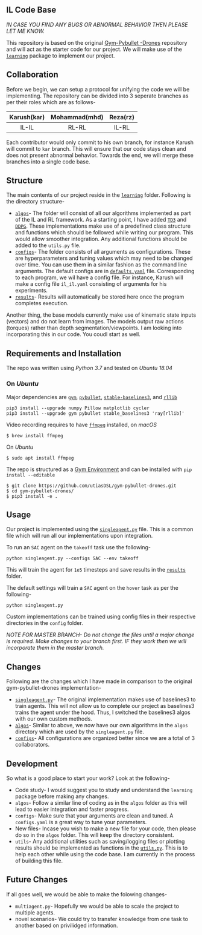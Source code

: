 ## IL Code Base

*IN CASE YOU FIND ANY BUGS OR ABNORMAL BEHAVIOR THEN PLEASE LET ME KNOW.*  

This repository is based on the original [Gym-Pybullet -Drones](https://github.com/utiasDSL/gym-pybullet-drones) repository and will act as the starter code for our project. We will make use of the [`learning`](experiments/learning) package to implement our project. 

## Collaboration

Before we begin, we can setup a protocol for unifying the code we will be implementing. The repository can be divided into 3 seperate branches as per their roles which are as follows-

|Karush(kar)|Mohammad(mhd)|Reza(rz)|
|:----:|:------:|:--:|
|IL-IL|RL-RL|IL-RL|

Each contributor would only commit to his own branch, for instance Karush will commit to `kar` branch. This will ensure that our code stays clean and does not present abnormal behavior. Towards the end, we will merge these branches into a single code base. 

## Structure

The main contents of our project reside in the [`learning`](experiments/learning) folder. Following is the directory structure-

* [`algos`](experiments/learning/algos)- The folder will consist of all our algorithms implemented as part of the IL and RL framework. As a starting point, I have added [`TD3`](experiments/learning/algos/TD3.py) and [`DDPG`](experiments/learning/algos/DDPG.py). These implementations make use of a predefined class structure and functions which should be followed while writing our program. This would allow smoother integration. Any additional functions should be added to the `utils.py` file.  
* [`configs`](experiments/learning/configs)- The folder consists of all arguments as configurations. These are hyperparameters and tuning values which may need to be changed over time. You can use them in a similar fashion as the command line arguments. The default configs are in [`defaults.yaml`](experiments/learning/configs/defaults.yaml) file. Corresponding to each program, we wil have a config file. For instance, Karush will make a config file `il_il.yaml` consisting of arguments for his experiments.  
* [`results`](experiments/learning/results)- Results will automatically be stored here once the program completes execution.  

Another thing, the base models currently make use of kinematic state inputs (vectors) and do not learn from images. The models output raw actions (torques) rather than depth segmentation/viewpoints. I am looking into incorporating this in our code. You coudl start as well.  

## Requirements and Installation
The repo was written using *Python 3.7* and tested on *Ubuntu 18.04*

### On *Ubuntu*
Major dependencies are [`gym`](https://gym.openai.com/docs/),  [`pybullet`](https://docs.google.com/document/d/10sXEhzFRSnvFcl3XxNGhnD4N2SedqwdAvK3dsihxVUA/edit#), 
[`stable-baselines3`](https://stable-baselines3.readthedocs.io/en/master/guide/quickstart.html), and [`rllib`](https://docs.ray.io/en/master/rllib.html)

```
pip3 install --upgrade numpy Pillow matplotlib cycler 
pip3 install --upgrade gym pybullet stable_baselines3 'ray[rllib]'
```
Video recording requires to have [`ffmpeg`](https://ffmpeg.org) installed, on *macOS*
```
$ brew install ffmpeg
```
On *Ubuntu*
```
$ sudo apt install ffmpeg
```
The repo is structured as a [Gym Environment](https://github.com/openai/gym/blob/master/docs/creating-environments.md)
and can be installed with `pip install --editable`
```
$ git clone https://github.com/utiasDSL/gym-pybullet-drones.git
$ cd gym-pybullet-drones/
$ pip3 install -e .
```

## Usage

Our project is implemented using the [`singleagent.py`](experiments/learning/singleagent.py) file. This is a common file which will run all our implementations upon integration. 

To run an `SAC` agent on the `takeoff` task use the following-

```
python singleagent.py --configs SAC --env takeoff
```

This will train the agent for `1e5` timesteps and save results in the [`results`](experiments/learning/results) folder. 

The default settings will train a `SAC` agent on the `hover` task as per the following-

```
python singleagent.py
```

Custom implementations can be trained using config files in their respective directories in the `config` folder.  

*NOTE FOR MASTER BRANCH- Do not change the files until a major change is required. Make changes to your branch first. IF they work then we will incorporate them in the master branch.*  

## Changes

Following are the changes which I have made in comparison to the original gym-pybullet-drones implementation-

* [`singleagent.py`](experiments/learning/singleagent.py)- The original implementation makes use of baselines3 to train agents. This will not allow us to complete our project as baselines3 trains the agent under the hood. Thus, I switched the baselines3 algos with our own custom methods.  
* [`algos`](experiments/algos)- Similar to above, we now have our own algorithms in the `algos` directory which are used by the `singleagent.py` file.  
* [`configs`](experiments/configs)- All configurations are organized better since we are a total of 3 collaborators.  

## Development 

So what is a good place to start your work? Look at the following-

* Code study- I would suggest you to study and understand the `learning` package before making any changes.  
* `algos`- Follow a similar line of coding as in the `algos` folder as this will lead to easier integration and faster progress.  
* `configs`- Make sure that your arguments are clean and tuned. A `configs.yaml` is a great way to tune your parameters.
* New files- Incase you wish to make a new file for your code, then please do so in the `algos` folder. This will keep the directory consistent.  
* `utils`- Any additional utilities such as saving/logging files or plotting results should be implemented as functions in the [`utils.py`](experiments/algos/utils.py). This is to help each other while using the code base. I am currently in the process of building this file.  

## Future Changes

If all goes well, we would be able to make the folowing changes-

* `multiagent.py`- Hopefully we would be able to scale the project to multiple agents.  
* novel scenarios- We could try to transfer knowledge from one task to another based on privilidged information.  





